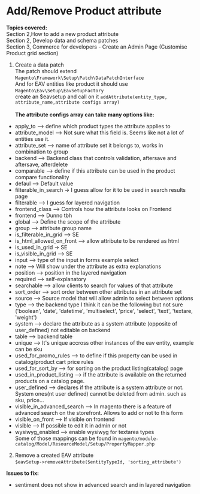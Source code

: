 # Add/Remove Product attribute

<b>Topics covered:</b><br>
Section 2,How to add a new product attribute<br>
Section 2, Develop data and schema patches<br>
Section 3, Commerce for developers - Create an Admin Page (Customise Product grid section)

1. Create a data patch<br>
The patch should extend<br> ```Magento\Framework\Setup\Patch\DataPatchInterface```<br>
And for EAV entities like product it should use <br>```Magento\Eav\Setup\EavSetupFactory```<br>
create an $eavsetup and call on it ```addAttribute(entity_type, attribute_name,attribute configs array)```<br><br>
<b>The attribute configs array can take many options like:</b> 
- apply_to --> define which product types the attribute applies to
- attribute_model --> Not sure what this field is. Seems like not a lot of entities use it. 
- attribute_set --> name of attribute set it belongs to, works in combination to group
- backend --> Backend class that controls validation, aftersave and aftersave, afterdelete
- comparable --> define if this attribute can be used in the product compare functionality
- defaul --> Default value
- filterable_in_search -> I guess allow for it to be used in search results page 
- filterable --> I guess for layered navigation
- frontend_class --> Controls how the attribute looks on Frontend
- frontend --> Dunno tbh
- global --> Define the scope of the attribute
- group --> attribute group name
- is_filterable_in_grid --> SE
- is_html_allowed_on_front --> allow attribute to be rendered as html
- is_used_in_grid -> SE
- is_visible_in_grid --> SE
- input --> type of the input in forms example select
- note --> Will show under the attribute as extra explanations
- position --> position in the layered navigation
- required --> self-explanatory
- searchable --> allow clients to search for values of that attribute
- sort_order --> sort order between other attributes in an attribute set
- source --> Source model that will allow admin to select between options
- type --> the backend type I think it can be the following but not sure ('boolean', 'date', 'datetime', 'multiselect', 'price', 'select', 'text', 'textare, 'weight')
- system --> declare the attribute as a system attribute (opposite of user_defined) not editable on backend
- table --> backend table
- unique --> It's unique accross other instances of the eav entity, example can be sku
- used_for_promo_rules --> to define if this property can be used in catalog/product cart price rules
- used_for_sort_by --> for sorting on the product listing(catalog) page
- used_in_product_listing --> if the attribute is available on the returned products on a catalog page.
- user_defined --> declares if the attribute is a system attribute or not. System ones(nt user defined) cannot be deleted from admin. such as sku, price...
- visible_in_advanced_search --> In magento there is a feature of advanced search on the storefront. Allows to add or not to this form
- visible_on_front --> If visible on frontend
- visible --> If possible to edit it in admin or not
- wysiwyg_enabled --> enable wysiwyg for textarea types<br>
Some of those mappings can be found in ```magento/module-catalog/Model/ResourceModel/Setup/PropertyMapper.php```

2. Remove a created EAV attribute<br>
```$eavSetup->removeAttribute($entityTypeId, 'sorting_attribute')```


<b>Issues to fix:</b><br>
- sentiment does not show in advanced search and in layered navigation
